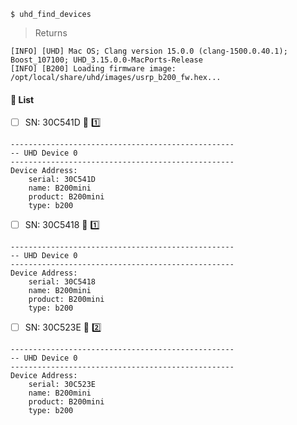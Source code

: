 

```
$ uhd_find_devices
```
> Returns
```
[INFO] [UHD] Mac OS; Clang version 15.0.0 (clang-1500.0.40.1); Boost_107100; UHD_3.15.0.0-MacPorts-Release
[INFO] [B200] Loading firmware image: /opt/local/share/uhd/images/usrp_b200_fw.hex...
```

#### &#x1F4D1; List

- [ ] SN: 30C541D &#x1F4E1; &#x0031;&#xFE0F;&#x20E3; 

```
--------------------------------------------------
-- UHD Device 0
--------------------------------------------------
Device Address:
    serial: 30C541D
    name: B200mini
    product: B200mini
    type: b200
```

- [ ] SN: 30C5418 &#x1F4E1; &#x0031;&#xFE0F;&#x20E3; 

```
--------------------------------------------------
-- UHD Device 0
--------------------------------------------------
Device Address:
    serial: 30C5418
    name: B200mini
    product: B200mini
    type: b200
```

- [ ] SN: 30C523E &#x1F4E1; &#x0032;&#xFE0F;&#x20E3; 

```
--------------------------------------------------
-- UHD Device 0
--------------------------------------------------
Device Address:
    serial: 30C523E
    name: B200mini
    product: B200mini
    type: b200
```
